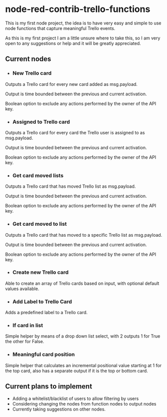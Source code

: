 # node-red-contrib-trello-functions

This is my first node project, the idea is to have very easy 
and simple to use node functions that capture meaningful Trello events.

As this is my first project I am a little unsure where to take this, 
so I am very open to any suggestions or help and it will be greatly appreciated.


## Current nodes 

* ### New Trello card

Outputs a Trello card for every new card added  as msg.payload.

Output is time bounded between the previous and current activation.

Boolean option to exclude any actions performed by the owner of the API key.

* ### Assigned to Trello card

Outputs a Trello card for every card the Trello user is assigned to as msg.payload.

Output is time bounded between the previous and current activation.

Boolean option to exclude any actions performed by the owner of the API key.

* ### Get card moved lists

Outputs a Trello card that has moved Trello list as msg.payload.

Output is time bounded between the previous and current activation.

Boolean option to exclude any actions performed by the owner of the API key.

* ### Get card moved to list

Outputs a Trello card that has moved to a specific Trello list as msg.payload.

Output is time bounded between the previous and current activation.

Boolean option to exclude any actions performed by the owner of the API key.

* ### Create new Trello card

Able to create an array of Trello cards based on input, with optional default values 
available.

* ### Add Label to Trello Card

Adds a predefined label to a Trello card.

* ### If card in list

Simple helper by means of a drop down list select, with 2 outputs 1 for True the other 
for False.

* ### Meaningful card position

Simple helper that calculates an incremental positional value starting at 1 for the top card,
also has a separate output if it is the top or bottom card.


## Current plans to implement
* Adding a whitelist/blacklist of users to allow filtering by users
* Considering changing the nodes from function nodes to output nodes
* Currently taking suggestions on other nodes.
